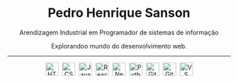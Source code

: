 <h1 align="center">Pedro Henrique Sanson</h1>

<p align="center">Arendizagem Industrial em Programador de sistemas de informação</p>
<p align="center">Explorandoo mundo do desenvolvimento web.</p>

---

<div align="center">
  <img src="https://cdn.jsdelivr.net/gh/devicons/devicon/icons/html5/html5-original.svg" width="30" title="HTML5"/>&nbsp;
  <img src="https://cdn.jsdelivr.net/gh/devicons/devicon/icons/css3/css3-original.svg" width="30" title="CSS3"/>&nbsp;
  <img src="https://cdn.jsdelivr.net/gh/devicons/devicon/icons/javascript/javascript-original.svg" width="30" title="JavaScript"/>&nbsp;
  <img src="https://cdn.jsdelivr.net/gh/devicons/devicon/icons/react/react-original.svg" width="30" title="React"/>&nbsp;
  <img src="https://cdn.jsdelivr.net/gh/devicons/devicon/icons/nextjs/nextjs-original.svg" width="30" title="Next.js"/>&nbsp;
  <img src="https://cdn.jsdelivr.net/gh/devicons/devicon/icons/python/python-original.svg" width="30" title="Python"/>&nbsp;
  <img src="https://cdn.jsdelivr.net/gh/devicons/devicon/icons/git/git-original.svg" width="30" title="Git"/>&nbsp;
  <img src="https://cdn.jsdelivr.net/gh/devicons/devicon/icons/github/github-original.svg" width="30" title="GitHub"/>&nbsp;
  <img src="https://cdn.jsdelivr.net/gh/devicons/devicon/icons/vscode/vscode-original.svg" width="30" title="VS Code"/>
</div>
